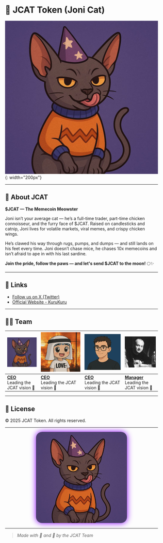 # 🐾 JCAT Token (Joni Cat)

![JCAT Token Logo](img/img.jpg){: width="200px"}

---

## 🚀 About JCAT

**$JCAT — The Memecoin Meowster**

Joni isn’t your average cat — he’s a full-time trader, part-time chicken connoisseur, and the furry face of $JCAT. Raised on candlesticks and catnip, Joni lives for volatile markets, viral memes, and crispy chicken wings.

He’s clawed his way through rugs, pumps, and dumps — and still lands on his feet every time. Joni doesn’t chase mice, he chases 10x memecoins and isn’t afraid to ape in with his last sardine.

**Join the pride, follow the paws — and let's send $JCAT to the moon!** 🌕✨

---

## 🔗 Links

- [Follow us on X (Twitter)](https://x.com/jcattoken)
- [Official Website - KuruKuru](https://www.kuru.io/trade/0x5c530c0f0134f3e2528edad0311497d62e3856b7)

---

## 👨‍💻 Team

| ![CAT](img/cat.png) | ![CEO](img/ceo.png) | ![DEV](img/dev.png) | ![Manager](img/roman.png) |
|-----------------|-----------------|----------------|---------------------|
| **[CEO](https://x.com/jcattoken)** <br> Leading the JCAT vision 🧠 | **[CEO](https://x.com/th3kuroro)** <br> Leading the JCAT vision 🧠 | **[CEO](https://x.com/lesin_official)** <br> Leading the JCAT vision 🧠 | **[Manager](https://x.com/RomanKoles63959)** <br> Leading the JCAT vision 🧠 |

---

## 📜 License

© 2025 JCAT Token. All rights reserved.

---

<p align="center">
  <img src="img/img.jpg" alt="JCAT Token Logo" width="300" style="border-radius: 20px; box-shadow: 0 0 20px #8B00FF;" />
</p>

---

> _Made with 💜 and 🐾 by the JCAT Team_

